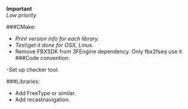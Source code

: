 **Important**  
*Low priority*  

###CMake:

- *Print version info for each library.*  
- *Test\get it done for OSX, Linux.*  
- Remove FBXSDK from 3FEngine dependency. Only fbx2fseq use it
###Code convention:

-Set up checker tool.  

###Libraries:

- Add FreeType or similar.  
- Add recastnavigation.  